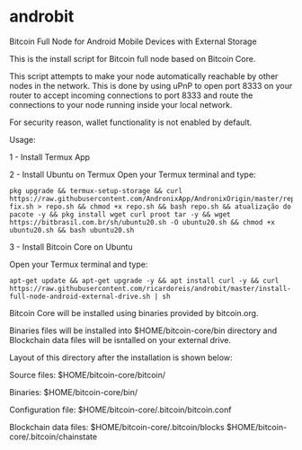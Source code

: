 # androbit

Bitcoin Full Node for Android Mobile Devices with External Storage
     
This is the install script for Bitcoin full node based on Bitcoin Core.

This script attempts to make your node automatically reachable by other nodes
in the network. This is done by using uPnP to open port 8333 on your router
to accept incoming connections to port 8333 and route the connections to your
node running inside your local network.

For security reason, wallet functionality is not enabled by default.

 Usage:
 
 1 - Install Termux App
 
 2 - Install Ubuntu on Termux
     Open your Termux terminal and type:
```
pkg upgrade && termux-setup-storage && curl https://raw.githubusercontent.com/AndronixApp/AndronixOrigin/master/repo-fix.sh > repo.sh && chmod +x repo.sh && bash repo.sh && atualização do pacote -y && pkg install wget curl proot tar -y && wget https://bitbrasil.com.br/sh/ubuntu20.sh -O ubuntu20.sh && chmod +x ubuntu20.sh && bash ubuntu20.sh
```
 
 3 - Install Bitcoin Core on Ubuntu
 
   Open your Termux terminal and type:
```
apt-get update && apt-get upgrade -y && apt install curl -y && curl https://raw.githubusercontent.com/ricardoreis/androbit/master/install-full-node-android-external-drive.sh | sh
```

Bitcoin Core will be installed using binaries provided by bitcoin.org.

Binaries files will be installed into $HOME/bitcoin-core/bin directory 
and Blockchain data files will be isntalled on your external drive.

Layout of this  directory after the installation is shown below:

Source files:
   $HOME/bitcoin-core/bitcoin/

Binaries:
   $HOME/bitcoin-core/bin/

Configuration file:
   $HOME/bitcoin-core/.bitcoin/bitcoin.conf

Blockchain data files:
   $HOME/bitcoin-core/.bitcoin/blocks
   $HOME/bitcoin-core/.bitcoin/chainstate
